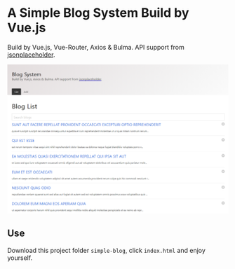 #  A Simple Blog System Build by Vue.js

Build by Vue.js, Vue-Router, Axios & Bulma. API support from [jsonplaceholder](https://jsonplaceholder.typicode.com/).

![App Cover Image](./images/app-cover.png)

## Use

Download this project folder `simple-blog`, click `index.html` and enjoy yourself.
